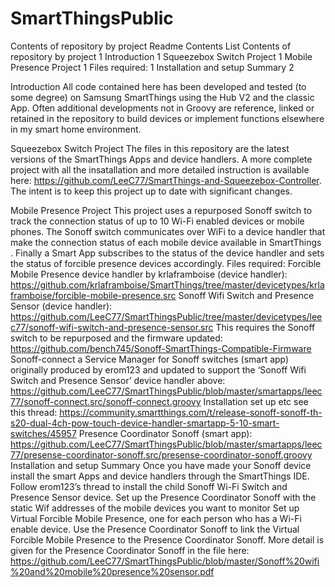 # SmartThingsPublic

Contents of repository by project
Readme Contents List 
 Contents of repository by project	1
  Introduction	1
  Squeezebox Switch Project	1
  Mobile Presence Project	1
   Files required:	1
   Installation and setup Summary	2



Introduction
All code contained here has been developed and tested (to some degree) on Samsung SmartThings using the Hub V2 and the classic App. 
Often additional developments not in Groovy are reference, linked or retained in the repository to build devices or implement functions elsewhere in my smart home environment.

Squeezebox Switch Project
The files in this repository are the latest versions of the SmartThings Apps and device handlers. 
A more complete project with all the insatallation and  more detailed instruction is available here: https://github.com/LeeC77/SmartThings-and-Squeezebox-Controller. The intent is to keep this project up to date with significant changes.

Mobile Presence Project
This project uses a repurposed Sonoff switch to track the connection status of up to 10 Wi-Fi enabled devices or mobile phones. The Sonoff switch communicates over WiFi to a device handler that make the connection status of each mobile device available in SmartThings . Finally a Smart App subscribes to the status of the device handler and sets the status of forcible presence devices accordingly.
Files required:
Forcible Mobile Presence device handler by krlaframboise (device handler):
	https://github.com/krlaframboise/SmartThings/tree/master/devicetypes/krlaframboise/forcible-mobile-presence.src
Sonoff Wifi Switch and Presence Sensor (device handler): https://github.com/LeeC77/SmartThingsPublic/tree/master/devicetypes/leec77/sonoff-wifi-switch-and-presence-sensor.src
	This requires the Sonoff switch to be repurposed and the firmware updated:
	https://github.com/bench745/Sonoff-SmartThings-Compatible-Firmware
Sonoff-connect a Service Manager for Sonoff switches (smart app) originally  produced by erom123 and updated to support the ‘Sonoff Wifi Switch and Presence Sensor’ device handler above:
	https://github.com/LeeC77/SmartThingsPublic/blob/master/smartapps/leec77/sonoff-connect.src/sonoff-connect.groovy
	Installation set up etc see this thread: https://community.smartthings.com/t/release-sonoff-sonoff-th-s20-dual-4ch-pow-touch-device-handler-smartapp-5-10-smart-switches/45957
Presence Coordinator Sonoff (smart app):
https://github.com/LeeC77/SmartThingsPublic/blob/master/smartapps/leec77/presense-coordinator-sonoff.src/presense-coordinator-sonoff.groovy
Installation and setup Summary
Once you have made your Sonoff device install the smart Apps and device handlers through the SmartThings IDE.
Follow erom123’s thread to install the child Sonoff Wi-Fi Switch and Presence Sensor device.
Set up the Presence Coordinator Sonoff with the static Wif addresses of the mobile devices you want to monitor 
Set up Virtual Forcible Mobile Presence, one for each person who has a Wi-Fi enable device.
Use the Presence Coordinator Sonoff to link the Virtual Forcible Mobile Presence to the Presence Coordinator Sonoff. 
More detail is given for the Presence Coordinator Sonoff in the file here: https://github.com/LeeC77/SmartThingsPublic/blob/master/Sonoff%20wifi%20and%20mobile%20presence%20sensor.pdf

